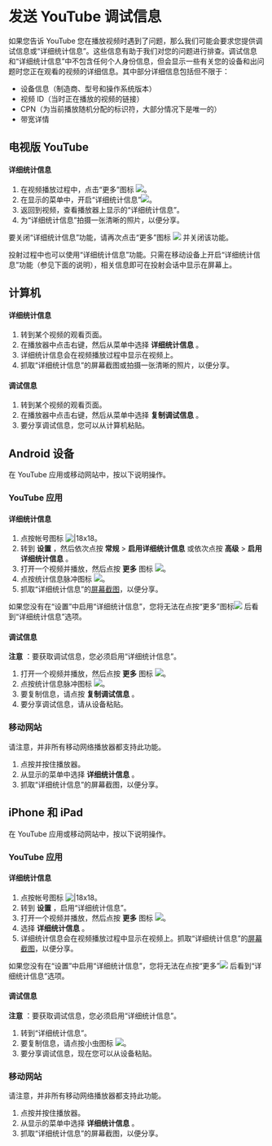 # 发送 YouTube 调试信息

如果您告诉 YouTube 您在播放视频时遇到了问题，那么我们可能会要求您提供调试信息或“详细统计信息”。这些信息有助于我们对您的问题进行排查。调试信息和“详细统计信息”中不包含任何个人身份信息，但会显示一些有关您的设备和出问题时您正在观看的视频的详细信息。其中部分详细信息包括但不限于：

* 设备信息（制造商、型号和操作系统版本）
* 视频 ID（当时正在播放的视频的链接）
* CPN（为当前播放随机分配的标识符，大部分情况下是唯一的）
* 带宽详情

## 电视版 YouTube

#### 详细统计信息

1. 在视频播放过程中，点击“更多”图标 ![](https://lh3.googleusercontent.com/e76r_RF5u4d8F2EpJfsc7taQT9fr9JvJ5yhNtWmVn-Pjr0e8Xif4LxE7mKTJuw=w18)。
2. 在显示的菜单中，开启“详细统计信息”![](https://lh3.googleusercontent.com/f_i3pqgSsydy_LJeKdAotmwNR0T_5gSrnAFR8kPstrK0u61kJo3OSvY95qGC5x9qneHL=h18)。
3. 返回到视频，查看播放器上显示的“详细统计信息”。
4. 为“详细统计信息”拍摄一张清晰的照片，以便分享。

要关闭“详细统计信息”功能，请再次点击“更多”图标 ![](https://lh3.googleusercontent.com/e76r_RF5u4d8F2EpJfsc7taQT9fr9JvJ5yhNtWmVn-Pjr0e8Xif4LxE7mKTJuw=w18) 并关闭该功能。

投射过程中也可以使用“详细统计信息”功能。只需在移动设备上开启“详细统计信息”功能（参见下面的说明），相关信息即可在投射会话中显示在屏幕上。


## 计算机 

#### 详细统计信息

1. 转到某个视频的观看页面。
2. 在播放器中点击右键，然后从菜单中选择 **详细统计信息** 。
3. 详细统计信息会在视频播放过程中显示在视频上。
4. 抓取“详细统计信息”的屏幕截图或拍摄一张清晰的照片，以便分享。

#### 调试信息

1. 转到某个视频的观看页面。
2. 在播放器中点击右键，然后从菜单中选择 **复制调试信息** 。
3. 要分享调试信息，您可以从计算机粘贴。

## Android 设备

在 YouTube 应用或移动网站中，按以下说明操作。

### YouTube 应用

#### 详细统计信息

1. 点按帐号图标 ![|18x18](https://lh3.googleusercontent.com/NB5qyD2bwPLSxRz3L4RkFWHtTntWnKPJ5-jUmi5tToCc3-230ToGVw1WbpGWolgh2eT4=w18-h18)。
2. 转到 **设置** ，然后依次点按 **常规**  >  **启用详细统计信息** 或依次点按 **高级**  >  **启用详细统计信息** 。
3. 打开一个视频并播放，然后点按 **更多** 图标 ![](https://lh3.googleusercontent.com/e76r_RF5u4d8F2EpJfsc7taQT9fr9JvJ5yhNtWmVn-Pjr0e8Xif4LxE7mKTJuw=w18)。
4. 点按统计信息脉冲图标 ![](https://lh3.googleusercontent.com/8KKs_S0JRNrf1xWRzo3OC0kOZEPOtcSniaZsvb2WMIOlaj2q3QXLEGErTW-2uATz6p4=h18)。
5. 抓取“详细统计信息”的[屏幕截图](https://support.google.com/nexus/answer/2811098)，以便分享。

如果您没有在“设置”中启用“详细统计信息”，您将无法在点按“更多”图标![](https://lh3.googleusercontent.com/e76r_RF5u4d8F2EpJfsc7taQT9fr9JvJ5yhNtWmVn-Pjr0e8Xif4LxE7mKTJuw=w18) 后看到“详细统计信息”选项。

#### 调试信息

**注意** ：要获取调试信息，您必须启用“详细统计信息”。

1. 打开一个视频并播放，然后点按 **更多** 图标 ![](https://lh3.googleusercontent.com/e76r_RF5u4d8F2EpJfsc7taQT9fr9JvJ5yhNtWmVn-Pjr0e8Xif4LxE7mKTJuw=w18)。
2. 点按统计信息脉冲图标 ![](https://lh3.googleusercontent.com/8KKs_S0JRNrf1xWRzo3OC0kOZEPOtcSniaZsvb2WMIOlaj2q3QXLEGErTW-2uATz6p4=h18)。
3. 要复制信息，请点按 **复制调试信息** 。
4. 要分享调试信息，请从设备粘贴。

### 移动网站

请注意，并非所有移动网络播放器都支持此功能。

1. 点按并按住播放器。
2. 从显示的菜单中选择 **详细统计信息** 。
3. 抓取“详细统计信息”的屏幕截图，以便分享。


## iPhone 和 iPad

在 YouTube 应用或移动网站中，按以下说明操作。

### YouTube 应用

#### 详细统计信息

1. 点按帐号图标 ![|18x18](https://lh3.googleusercontent.com/NB5qyD2bwPLSxRz3L4RkFWHtTntWnKPJ5-jUmi5tToCc3-230ToGVw1WbpGWolgh2eT4=w18-h18)。
2. 转到 **设置** ，启用“详细统计信息”。
3. 打开一个视频并播放，然后点按 **更多** 图标 ![](https://lh3.googleusercontent.com/e76r_RF5u4d8F2EpJfsc7taQT9fr9JvJ5yhNtWmVn-Pjr0e8Xif4LxE7mKTJuw=w18)。
4. 选择 **详细统计信息** 。
5. 详细统计信息会在视频播放过程中显示在视频上。抓取“详细统计信息”的[屏幕截图](https://support.apple.com/zh-CN/HT200289)，以便分享。

如果您没有在“设置”中启用“详细统计信息”，您将无法在点按“更多”![](https://lh3.googleusercontent.com/e76r_RF5u4d8F2EpJfsc7taQT9fr9JvJ5yhNtWmVn-Pjr0e8Xif4LxE7mKTJuw=w18) 后看到“详细统计信息”选项。

#### 调试信息

**注意** ：要获取调试信息，您必须启用“详细统计信息”。

1. 转到“详细统计信息”。
2. 要复制信息，请点按小虫图标 ![](https://lh3.googleusercontent.com/f_i3pqgSsydy_LJeKdAotmwNR0T_5gSrnAFR8kPstrK0u61kJo3OSvY95qGC5x9qneHL=h18)。
3. 要分享调试信息，现在您可以从设备粘贴。

### 移动网站

请注意，并非所有移动网络播放器都支持此功能。

1. 点按并按住播放器。
2. 从显示的菜单中选择 **详细统计信息** 。
3. 抓取“详细统计信息”的屏幕截图，以便分享。